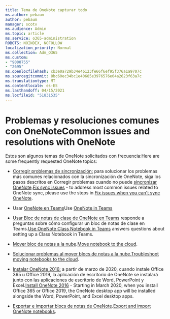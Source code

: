 ```yaml
---
title: Tema de OneNote capturar todo
ms.author: pebaum
author: pebaum
manager: scotv
ms.audience: Admin
ms.topic: article
ms.service: o365-administration
ROBOTS: NOINDEX, NOFOLLOW
localization_priority: Normal
ms.collection: Adm_O365
ms.custom:
- "9000755"
- "2695"
ms.openlocfilehash: cb3e0a729b34e46123fe66f6ef95f376a1a9707c
ms.sourcegitcommit: 8bc60ec34bc1e40685e3976576e04a2623f63a7c
ms.translationtype: MT
ms.contentlocale: es-ES
ms.lasthandoff: 04/15/2021
ms.locfileid: "51831535"
---
```

# <a name="common-issues-and-resolutions-with-onenote"></a><span data-ttu-id="20474-102">Problemas y resoluciones comunes con OneNote</span><span class="sxs-lookup"><span data-stu-id="20474-102">Common issues and resolutions with OneNote</span></span>

<span data-ttu-id="20474-103">Estos son algunos temas de OneNote solicitados con frecuencia:</span><span class="sxs-lookup"><span data-stu-id="20474-103">Here are some frequently requested OneNote topics:</span></span>

- <span data-ttu-id="20474-104">[Corregir problemas de sincronización:](https://support.office.com/article/299495ef-66d1-448f-90c1-b785a6968d45) para solucionar los problemas más comunes relacionados con la sincronización de OneNote, siga los pasos descritos en Corregir problemas cuando no puede [sincronizar OneNote](https://support.office.com/article/Fix-issues-when-you-can-t-sync-OneNote-299495ef-66d1-448f-90c1-b785a6968d45).</span><span class="sxs-lookup"><span data-stu-id="20474-104">[Fix sync issues](https://support.office.com/article/299495ef-66d1-448f-90c1-b785a6968d45) - to address most common issues related to OneNote sync, please use the steps in [Fix issues when you can't sync OneNote](https://support.office.com/article/Fix-issues-when-you-can-t-sync-OneNote-299495ef-66d1-448f-90c1-b785a6968d45).</span></span>

- <span data-ttu-id="20474-105">Usar [OneNote en Teams](https://support.microsoft.com/office/0ec78cc3-ba3b-4279-a88e-aa40af9865c2)</span><span class="sxs-lookup"><span data-stu-id="20474-105">Use [OneNote in Teams](https://support.microsoft.com/office/0ec78cc3-ba3b-4279-a88e-aa40af9865c2)</span></span> 

- <span data-ttu-id="20474-106">[Usar Bloc de notas de clase de OneNote en Teams](https://support.office.com/article/bd77f11f-27cd-4d41-bfbd-2b11799f1440) responde a preguntas sobre cómo configurar un bloc de notas de clase en Teams.</span><span class="sxs-lookup"><span data-stu-id="20474-106">[Use OneNote Class Notebook in Teams](https://support.office.com/article/bd77f11f-27cd-4d41-bfbd-2b11799f1440) answers questions about setting up a Class Notebook in Teams.</span></span>

- <span data-ttu-id="20474-107">[Mover bloc de notas a la nube](https://support.office.com/article/d5c28b91-7b9c-45be-8f0c-529bdbba019a).</span><span class="sxs-lookup"><span data-stu-id="20474-107">[Move notebook to the cloud](https://support.office.com/article/d5c28b91-7b9c-45be-8f0c-529bdbba019a).</span></span>

- <span data-ttu-id="20474-108">[Solucionar problemas al mover blocs de notas a la nube.](https://support.office.com/article/70528107-11dc-4f3f-b695-b150059dfd78)</span><span class="sxs-lookup"><span data-stu-id="20474-108">[Troubleshoot moving notebooks to the cloud](https://support.office.com/article/70528107-11dc-4f3f-b695-b150059dfd78).</span></span>

- <span data-ttu-id="20474-109">[Instalar OneNote 2016:](https://support.office.com/article/c08068d8-b517-4464-9ff2-132cb9c45c08) a partir de marzo de 2020, cuando instale Office 365 u Office 2019, la aplicación de escritorio de OneNote se instalará junto con las aplicaciones de escritorio de Word, PowerPoint y Excel.</span><span class="sxs-lookup"><span data-stu-id="20474-109">[Install OneNote 2016](https://support.office.com/article/c08068d8-b517-4464-9ff2-132cb9c45c08) -  Starting in March 2020, when you install Office 365 or Office 2019, the OneNote desktop app will be installed alongside the Word, PowerPoint, and Excel desktop apps.</span></span>

- <span data-ttu-id="20474-110">[Exportar e importar blocs de notas de OneNote](https://support.office.com/article/a4b60da5-8f33-464e-b1ba-b95ce540f309).</span><span class="sxs-lookup"><span data-stu-id="20474-110">[Export and import OneNote notebooks](https://support.office.com/article/a4b60da5-8f33-464e-b1ba-b95ce540f309).</span></span>

